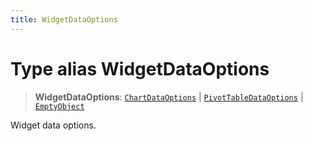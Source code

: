 ```yaml
---
title: WidgetDataOptions
---
```


# Type alias WidgetDataOptions

> **WidgetDataOptions**: [`ChartDataOptions`](type-alias.ChartDataOptions.md) \| [`PivotTableDataOptions`](../interfaces/interface.PivotTableDataOptions.md) \| [`EmptyObject`](../../sdk-ui/type-aliases/type-alias.EmptyObject.md)

Widget data options.
